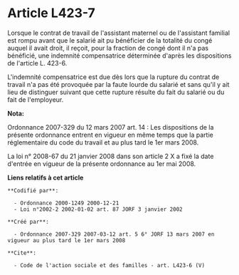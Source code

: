 # Article L423-7

Lorsque le contrat de travail de l'assistant maternel ou de l'assistant familial est rompu avant que le salarié ait pu
bénéficier de la totalité du congé auquel il avait droit, il reçoit, pour la fraction de congé dont il n'a pas bénéficié, une
indemnité compensatrice déterminée d'après les dispositions de l'article L. 423-6. 

L'indemnité compensatrice est due dès lors que la rupture du contrat de travail n'a pas été provoquée par la faute lourde du
salarié et sans qu'il y ait lieu de distinguer suivant que cette rupture résulte du fait du salarié ou du fait de
l'employeur.

**Nota:**

Ordonnance 2007-329 du 12 mars 2007 art. 14 : Les dispositions de la présente ordonnance entrent en vigueur en même temps que
la partie réglementaire du code du travail et au plus tard le 1er mars 2008. 

La loi n° 2008-67 du 21 janvier 2008 dans son article 2 X a fixé la date d'entrée en vigueur de la présente ordonnance au 1er
mai 2008.

**Liens relatifs à cet article**

	**Codifié par**:

	  - Ordonnance 2000-1249 2000-12-21
	  - Loi n°2002-2 2002-01-02 art. 87 JORF 3 janvier 2002

	**Créé par**:

	  - Ordonnance 2007-329 2007-03-12 art. 5 6° JORF 13 mars 2007 en vigueur au plus tard le 1er mars 2008

	**Cite**:

	  - Code de l'action sociale et des familles - art. L423-6 (V)
